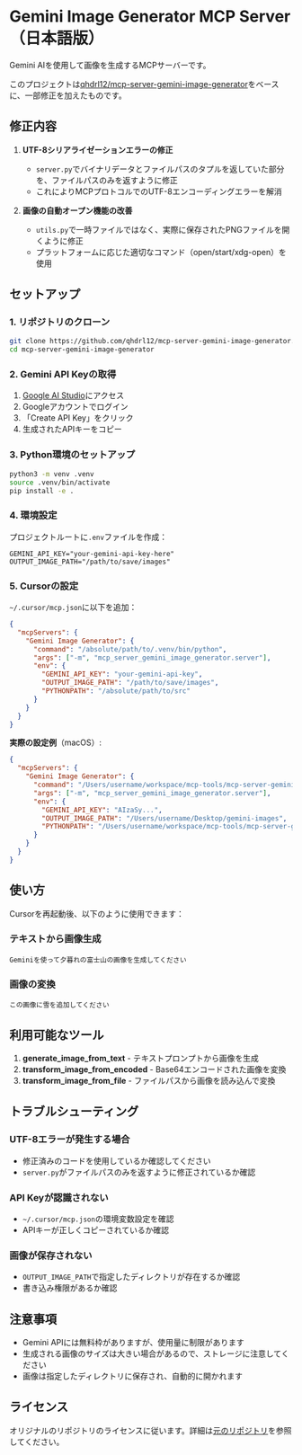 # Gemini Image Generator MCP Server（日本語版）

Gemini AIを使用して画像を生成するMCPサーバーです。

このプロジェクトは[qhdrl12/mcp-server-gemini-image-generator](https://github.com/qhdrl12/mcp-server-gemini-image-generator)をベースに、一部修正を加えたものです。

## 修正内容

1. **UTF-8シリアライゼーションエラーの修正**
   - `server.py`でバイナリデータとファイルパスのタプルを返していた部分を、ファイルパスのみを返すように修正
   - これによりMCPプロトコルでのUTF-8エンコーディングエラーを解消

2. **画像の自動オープン機能の改善**
   - `utils.py`で一時ファイルではなく、実際に保存されたPNGファイルを開くように修正
   - プラットフォームに応じた適切なコマンド（open/start/xdg-open）を使用

## セットアップ

### 1. リポジトリのクローン

```bash
git clone https://github.com/qhdrl12/mcp-server-gemini-image-generator.git
cd mcp-server-gemini-image-generator
```

### 2. Gemini API Keyの取得

1. [Google AI Studio](https://aistudio.google.com/apikey)にアクセス
2. Googleアカウントでログイン
3. 「Create API Key」をクリック
4. 生成されたAPIキーをコピー

### 3. Python環境のセットアップ

```bash
python3 -m venv .venv
source .venv/bin/activate
pip install -e .
```

### 4. 環境設定

プロジェクトルートに`.env`ファイルを作成：

```
GEMINI_API_KEY="your-gemini-api-key-here"
OUTPUT_IMAGE_PATH="/path/to/save/images"
```

### 5. Cursorの設定

`~/.cursor/mcp.json`に以下を追加：

```json
{
  "mcpServers": {
    "Gemini Image Generator": {
      "command": "/absolute/path/to/.venv/bin/python",
      "args": ["-m", "mcp_server_gemini_image_generator.server"],
      "env": {
        "GEMINI_API_KEY": "your-gemini-api-key",
        "OUTPUT_IMAGE_PATH": "/path/to/save/images",
        "PYTHONPATH": "/absolute/path/to/src"
      }
    }
  }
}
```

**実際の設定例**（macOS）:

```json
{
  "mcpServers": {
    "Gemini Image Generator": {
      "command": "/Users/username/workspace/mcp-tools/mcp-server-gemini-image-generator/.venv/bin/python",
      "args": ["-m", "mcp_server_gemini_image_generator.server"],
      "env": {
        "GEMINI_API_KEY": "AIzaSy...",
        "OUTPUT_IMAGE_PATH": "/Users/username/Desktop/gemini-images",
        "PYTHONPATH": "/Users/username/workspace/mcp-tools/mcp-server-gemini-image-generator/src"
      }
    }
  }
}
```

## 使い方

Cursorを再起動後、以下のように使用できます：

### テキストから画像生成

```
Geminiを使って夕暮れの富士山の画像を生成してください
```

### 画像の変換

```
この画像に雪を追加してください
```

## 利用可能なツール

1. **generate_image_from_text** - テキストプロンプトから画像を生成
2. **transform_image_from_encoded** - Base64エンコードされた画像を変換
3. **transform_image_from_file** - ファイルパスから画像を読み込んで変換

## トラブルシューティング

### UTF-8エラーが発生する場合

- 修正済みのコードを使用しているか確認してください
- `server.py`がファイルパスのみを返すように修正されているか確認

### API Keyが認識されない

- `~/.cursor/mcp.json`の環境変数設定を確認
- APIキーが正しくコピーされているか確認

### 画像が保存されない

- `OUTPUT_IMAGE_PATH`で指定したディレクトリが存在するか確認
- 書き込み権限があるか確認

## 注意事項

- Gemini APIには無料枠がありますが、使用量に制限があります
- 生成される画像のサイズは大きい場合があるので、ストレージに注意してください
- 画像は指定したディレクトリに保存され、自動的に開かれます

## ライセンス

オリジナルのリポジトリのライセンスに従います。詳細は[元のリポジトリ](https://github.com/qhdrl12/mcp-server-gemini-image-generator)を参照してください。 